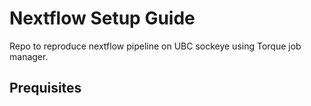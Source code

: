 # Nextflow Setup Guide
Repo to reproduce nextflow pipeline on UBC sockeye using Torque job manager.

## Prequisites

